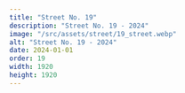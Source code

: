 ```yaml
---
title: "Street No. 19"
description: "Street No. 19 - 2024"
image: "/src/assets/street/19_street.webp"
alt: "Street No. 19 - 2024"
date: 2024-01-01
order: 19
width: 1920
height: 1920
---
```

